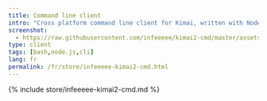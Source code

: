 ```yaml
---
title: Command line client
intro: "Cross platform command line client for Kimai, written with Node.js"
screenshot: 
  - https://raw.githubusercontent.com/infeeeee/kimai2-cmd/master/assets/interactive-restart.gif
type: client
tags: [bash,node.js,cli]
lang: fr
permalink: /fr/store/infeeeee-kimai2-cmd.html
---
```


{% include store/infeeeee-kimai2-cmd.md %}
